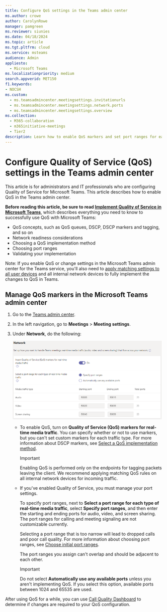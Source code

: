 ```yaml
---
title: Configure QoS settings in the Teams admin center 
ms.author: crowe
author: CarolynRowe
manager: pamgreen
ms.reviewer: siunies
ms.date: 04/18/2024
ms.topic: article
ms.tgt.pltfrm: cloud
ms.service: msteams
audience: Admin
appliesto: 
  - Microsoft Teams
ms.localizationpriority: medium
search.appverid: MET150
f1.keywords:
- NOCSH
ms.custom: 
  - ms.teamsadmincenter.meetingsettings.invitationurls
  - ms.teamsadmincenter.meetingsettings.network.ports
  - ms.teamsadmincenter.meetingsettings.overview
ms.collection: 
  - M365-collaboration
  - m365initiative-meetings
  - Tier2
description: Learn how to enable QoS markers and set port ranges for each type of media traffic in Teams meetings.
---
```


# Configure Quality of Service (QoS) settings in the Teams admin center

<a name="bknetwork"> </a>

This article is for administrators and IT professionals who are configuring Quality of Service for Microsoft Teams. This article describes how to enable QoS in the Teams admin center.

**Before reading this article, be sure to read [Implement Quality of Service in Microsoft Teams](qos-in-teams.md)**, which describes everything you need to know to successfully use QoS with Microsoft Teams:

- QoS concepts, such as QoS queues, DSCP, DSCP markers and tagging, and so on
- Network readiness considerations
- Choosing a QoS implementation method
- Choosing port ranges
- Validating your implementation

Note: If you enable QoS or change settings in the Microsoft Teams admin center for the Teams service, you'll also need to [apply matching settings to all user devices](QoS-in-Teams-clients.md) and all internal network devices to fully implement the changes to QoS in Teams.

## Manage QoS markers in the Microsoft Teams admin center

1. Go to the [Teams admin center](https://admin.teams.microsoft.com).
2. In the left navigation, go to **Meetings** > **Meeting settings**.
3. Under **Network**, do the following:

    ![Screenshot of the network settings for meetings in the admin center.](media/meeting-settings-network.png "Screenshot of the network settings for Teams meetings in the Microsoft Teams admin center")

    - To enable QoS, turn on **Quality of Service (QoS) markers for real-time media traffic**. You can specify whether or not to use markers, but you can't set custom markers for each traffic type. For more information about DSCP markers, see [Select a QoS implementation method](QoS-in-Teams.md#step-2-select-a-qos-implementation-method).

        > [!IMPORTANT]
        > Enabling QoS is performed only on the endpoints for tagging packets leaving the client. We recommend applying matching QoS rules on all internal network devices for incoming traffic.

    - If you've enabled Quality of Service, you must manage your port settings. 
    
      To specify port ranges, next to **Select a port range for each type of real-time media traffic**, select  **Specify port ranges**, and then enter the starting and ending ports for audio, video, and screen sharing. The port ranges for calling and meeting signaling are not customizable currently.
      
      Selecting a port range that is too narrow will lead to dropped calls and poor call quality. For more information about choosing port ranges, see [Choose initial port ranges](qos-in-teams.md#step-3-choose-initial-port-ranges-for-each-media-type).

      The port ranges you assign can't overlap and should be adjacent to each other.

      > [!IMPORTANT]
      > Do not select **Automatically use any available ports** unless you aren't implementing QoS. If you select this option, available ports between 1024 and 65535 are used. 

After using QoS for a while, you can use [Call Quality Dashboard](cqd-what-is-call-quality-dashboard.md) to determine if changes are required to your QoS configuration.  
